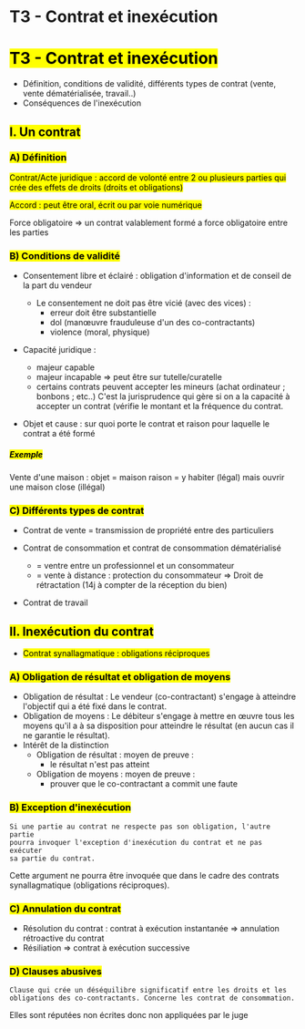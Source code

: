 # T3 - Contrat et inexécution
# <mark class="hltr-purple format">T3 - Contrat et inexécution</mark>

- Définition, conditions de validité, différents types de contrat (vente, vente dématérialisée, travail..)
- Conséquences de l'inexécution

## <mark class="hltr-green format">l. Un contrat</mark>
### <mark class="hltr-pink format">A) Définition</mark>

<mark class="hltr-red format">Contrat/Acte juridique : accord de volonté entre 2 ou plusieurs parties qui crée des effets de droits (droits et obligations)</mark>

<mark class="hltr-red format">Accord : peut être oral, écrit ou par voie numérique</mark>

Force obligatoire => un contrat valablement formé a force obligatoire entre les parties

### <mark class="hltr-pink format">B) Conditions de validité</mark>

- Consentement libre et éclairé : obligation d'information et de conseil de la part du vendeur 
	- Le consentement ne doit pas être vicié (avec des vices) :
		- erreur doit être substantielle
		- dol (manœuvre frauduleuse d'un des co-contractants)
		- violence (moral, physique)
- Capacité juridique : 
	- majeur capable
	- majeur incapable => peut être sur tutelle/curatelle
	- certains contrats peuvent accepter les mineurs (achat ordinateur ; bonbons ; etc..)
C'est la jurisprudence qui gère si on a la capacité à accepter un contrat (vérifie le montant et la fréquence du contrat.

- Objet et cause : sur quoi porte le contrat et raison pour laquelle le contrat a été formé

##### <mark class="hltr-grey format">Exemple</mark> 
Vente d'une maison :
	objet = maison
	raison = y habiter (légal) mais ouvrir une maison close (illégal)

### <mark class="hltr-pink format">C) Différents types de contrat</mark>

- Contrat de vente = transmission de propriété entre des particuliers
- Contrat de consommation et contrat de consommation dématérialisé
	- = ventre entre un professionnel et un consommateur
	- = vente à distance : protection du consommateur => Droit de rétractation (14j à compter de la réception du bien)

- Contrat de travail
## <mark class="hltr-green format">ll. Inexécution du contrat</mark>

- <mark class="hltr-red format">Contrat synallagmatique : obligations réciproques</mark>
### <mark class="hltr-pink format">A) Obligation de résultat et obligation de moyens</mark>

- Obligation de résultat : Le vendeur (co-contractant) s'engage à atteindre l'objectif qui a été fixé dans le contrat.
- Obligation de moyens : Le débiteur s'engage à mettre en œuvre tous les moyens qu'il a à sa disposition pour atteindre le résultat (en aucun cas il ne garantie le résultat).
- Intérêt de la distinction 
	- Obligation de résultat : moyen de preuve : 
		- le résultat n'est pas atteint
	- Obligation de moyens : moyen de preuve :
		- prouver que le co-contractant a commit une faute
### <mark class="hltr-pink format">B) Exception d'inexécution </mark>

	Si une partie au contrat ne respecte pas son obligation, l'autre partie 
	pourra invoquer l'exception d'inexécution du contrat et ne pas exécuter 
	sa partie du contrat. 

Cette argument ne pourra être invoquée que dans le cadre des contrats synallagmatique (obligations réciproques).

### <mark class="hltr-pink format">C) Annulation du contrat </mark>

- Résolution du contrat : contrat à exécution instantanée => annulation rétroactive du contrat
- Résiliation => contrat à exécution successive 

### <mark class="hltr-pink format">D) Clauses abusives</mark>

	Clause qui crée un déséquilibre significatif entre les droits et les 
	obligations des co-contractants. Concerne les contrat de consommation.

Elles sont réputées non écrites donc non appliquées par le juge
